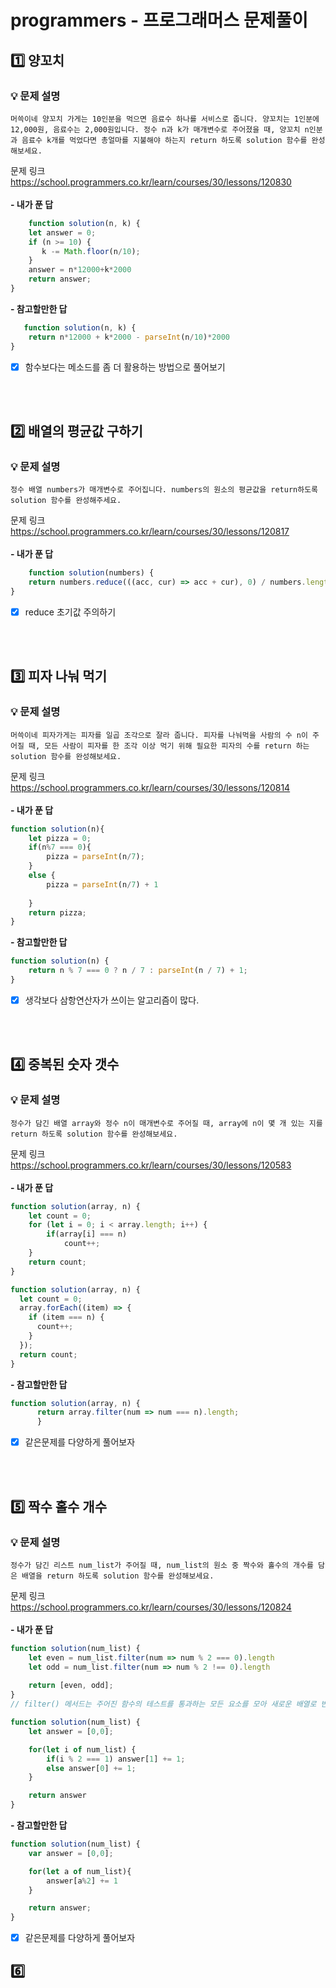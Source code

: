 # programmers - 프로그래머스 문제풀이 


## 1️⃣  양꼬치
### 💡 문제 설명
`머쓱이네 양꼬치 가게는 10인분을 먹으면 음료수 하나를 서비스로 줍니다. 양꼬치는 1인분에 12,000원, 음료수는 2,000원입니다. 정수 n과 k가 매개변수로 주어졌을 때, 양꼬치 n인분과 음료수 k개를 먹었다면 총얼마를 지불해야 하는지 return 하도록 solution 함수를 완성해보세요.`

문제 링크 https://school.programmers.co.kr/learn/courses/30/lessons/120830
<br>
<br>
<strong>- 내가 푼 답</strong>
```js
    function solution(n, k) {
  	let answer = 0;
    if (n >= 10) {
       k -= Math.floor(n/10);
    }
    answer = n*12000+k*2000
    return answer;
}
```
<strong>- 참고할만한 답</strong>
```js
   function solution(n, k) {
    return n*12000 + k*2000 - parseInt(n/10)*2000
}
```
- [x] 함수보다는 메소드를 좀 더 활용하는 방법으로 풀어보기
<br>
<br>

## 2️⃣   배열의 평균값 구하기
### 💡 문제 설명
`정수 배열 numbers가 매개변수로 주어집니다. numbers의 원소의 평균값을 return하도록 solution 함수를 완성해주세요.`

문제 링크 https://school.programmers.co.kr/learn/courses/30/lessons/120817
<br>
<br>
<strong>- 내가 푼 답</strong>
```js
    function solution(numbers) {
    return numbers.reduce(((acc, cur) => acc + cur), 0) / numbers.length
}
```
- [x] reduce 초기값 주의하기

<br>
<br>

## 3️⃣    피자 나눠 먹기
### 💡 문제 설명
`머쓱이네 피자가게는 피자를 일곱 조각으로 잘라 줍니다. 피자를 나눠먹을 사람의 수 n이 주어질 때, 모든 사람이 피자를 한 조각 이상 먹기 위해 필요한 피자의 수를 return 하는 solution 함수를 완성해보세요.`

문제 링크 https://school.programmers.co.kr/learn/courses/30/lessons/120814
<br>
<br>
<strong>- 내가 푼 답</strong>
```js
function solution(n){
    let pizza = 0;
    if(n%7 === 0){
        pizza = parseInt(n/7);
    }
    else {
        pizza = parseInt(n/7) + 1
        
    }
    return pizza;
}
```
<strong>- 참고할만한 답</strong>
```js
function solution(n) {
    return n % 7 === 0 ? n / 7 : parseInt(n / 7) + 1;
}
```
- [x] 생각보다 삼항연산자가 쓰이는 알고리즘이 많다.
<br>
<br>

## 4️⃣   중복된 숫자 갯수
### 💡 문제 설명
`정수가 담긴 배열 array와 정수 n이 매개변수로 주어질 때, array에 n이 몇 개 있는 지를 return 하도록 solution 함수를 완성해보세요.`

문제 링크 https://school.programmers.co.kr/learn/courses/30/lessons/120583
<br>
<br>
<strong>- 내가 푼 답</strong>
```js
function solution(array, n) {
    let count = 0;
    for (let i = 0; i < array.length; i++) {
        if(array[i] === n)
            count++;
    }
    return count;
}
```
```js
function solution(array, n) {
  let count = 0;
  array.forEach((item) => {
    if (item === n) {
      count++;
    }
  });
  return count;
}
```
<strong>- 참고할만한 답</strong>
```js
function solution(array, n) {
      return array.filter(num => num === n).length;
      }
```
- [x] 같은문제를 다양하게 풀어보자
<br>
<br>

## 5️⃣ 짝수 홀수 개수
### 💡 문제 설명
`정수가 담긴 리스트 num_list가 주어질 때, num_list의 원소 중 짝수와 홀수의 개수를 담은 배열을 return 하도록 solution 함수를 완성해보세요.`

문제 링크 https://school.programmers.co.kr/learn/courses/30/lessons/120824
<br>
<br>
<strong>- 내가 푼 답</strong>
```js
function solution(num_list) {
    let even = num_list.filter(num => num % 2 === 0).length
    let odd = num_list.filter(num => num % 2 !== 0).length
    
    return [even, odd];
}
// filter() 메서드는 주어진 함수의 테스트를 통과하는 모든 요소를 모아 새로운 배열로 반환한다.
```
```js
function solution(num_list) {
    let answer = [0,0];

    for(let i of num_list) {
        if(i % 2 === 1) answer[1] += 1;
        else answer[0] += 1;
    }

    return answer
}
```
<strong>- 참고할만한 답</strong>
```js
function solution(num_list) {
    var answer = [0,0];

    for(let a of num_list){
        answer[a%2] += 1
    }

    return answer;
}
```
- [x] 같은문제를 다양하게 풀어보자


## 6️⃣
